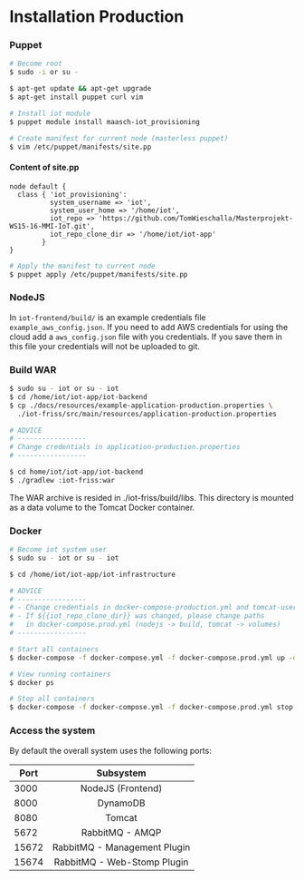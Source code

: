 # Installation Production

### Puppet
```bash
# Become root
$ sudo -i or su -

$ apt-get update && apt-get upgrade
$ apt-get install puppet curl vim

# Install iot module
$ puppet module install maasch-iot_provisioning

# Create manifest for current node (masterless puppet)
$ vim /etc/puppet/manifests/site.pp
```

#### Content of site.pp
```puppet
node default {
  class { 'iot_provisioning':
          system_username => 'iot',
          system_user_home => '/home/iot',
          iot_repo => 'https://github.com/TomWieschalla/Masterprojekt-WS15-16-MMI-IoT.git',
          iot_repo_clone_dir => '/home/iot/iot-app'
        }
}
```

```bash
# Apply the manifest to current node
$ puppet apply /etc/puppet/manifests/site.pp
```

### NodeJS

In `iot-frontend/build/` is an example credentials file `example_aws_config.json`.
If you need to add AWS credentials for using the cloud add a `aws_config.json`
file with you credentials. If you save them in this file your credentials will
not be uploaded to git.

### Build WAR

```bash
$ sudo su - iot or su - iot
$ cd /home/iot/iot-app/iot-backend
$ cp ./docs/resources/example-application-production.properties \
  ./iot-friss/src/main/resources/application-production.properties

# ADVICE
# -----------------
# Change credentials in application-production.properties
# -----------------
```

```bash
$ cd home/iot/iot-app/iot-backend
$ ./gradlew :iot-friss:war
```
The WAR archive is resided in ./iot-friss/build/libs.
This directory is mounted as a data volume to the Tomcat Docker container.

### Docker
```bash
# Become iot system user
$ sudo su - iot or su - iot

$ cd /home/iot/iot-app/iot-infrastructure

# ADVICE
# -----------------
# - Change credentials in docker-compose-production.yml and tomcat-users.xml
# - If ${{iot_repo_clone_dir}} was changed, please change paths
#   in docker-compose.prod.yml (nodejs -> build, tomcat -> volumes)
# -----------------

# Start all containers
$ docker-compose -f docker-compose.yml -f docker-compose.prod.yml up -d

# View running containers
$ docker ps

# Stop all containers
$ docker-compose -f docker-compose.yml -f docker-compose.prod.yml stop
```

### Access the system

By default the overall system uses the following ports:

| Port  | Subsystem                   |
| ----- |:---------------------------:|
| 3000  | NodeJS (Frontend)           |
| 8000  | DynamoDB                    |
| 8080  | Tomcat                      |
| 5672  | RabbitMQ - AMQP             |
| 15672 | RabbitMQ - Management Plugin|
| 15674 | RabbitMQ - Web-Stomp Plugin |
